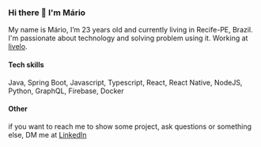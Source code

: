 ### Hi there 👋 I'm Mário

My name is Mário, I’m 23 years old and currently living in Recife-PE, Brazil. I'm passionate about technology and solving problem using it. Working at [livelo](https://www.livelo.com.br/?gclid=Cj0KCQiApb2bBhDYARIsAChHC9t0Y7y-PnOTlcS3vS1YE3ShRkV3Gid1_lwEGwDcCDas5ebA5f-6cpwaAnbLEALw_wcB).

#### Tech skills
Java, Spring Boot, Javascript, Typescript, React, React Native, NodeJS, Python, GraphQL, Firebase, Docker


#### Other
if you want to reach me to show some project, ask questions or something else, DM me at [LinkedIn](https://www.linkedin.com/in/mariommendonca/)

